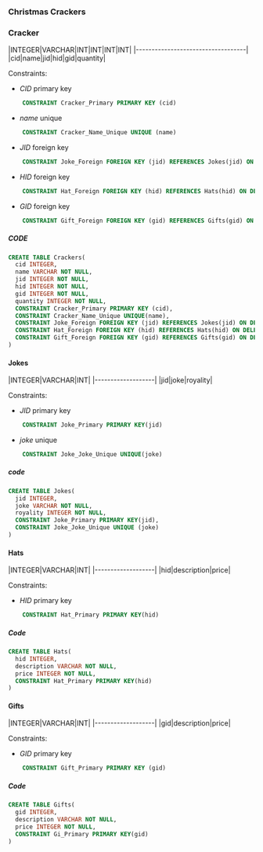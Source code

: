 ### Christmas Crackers
### Cracker  

|INTEGER|VARCHAR|INT|INT|INT|INT|
|-----------------------------------|
|cid|name|jid|hid|gid|quantity|

Constraints:
* _CID_ primary key
```sql
    CONSTRAINT Cracker_Primary PRIMARY KEY (cid)
```
* _name_ unique
```sql
    CONSTRAINT Cracker_Name_Unique UNIQUE (name)
```
* _JID_ foreign key
```sql
    CONSTRAINT Joke_Foreign FOREIGN KEY (jid) REFERENCES Jokes(jid) ON DELETE CASCADE
```
* _HID_ foreign key
```sql
    CONSTRAINT Hat_Foreign FOREIGN KEY (hid) REFERENCES Hats(hid) ON DELETE CASCADE
```
* _GID_ foreign key
```sql
    CONSTRAINT Gift_Foreign FOREIGN KEY (gid) REFERENCES Gifts(gid) ON DELETE CASCADE
```

##### CODE
```sql
CREATE TABLE Crackers(
  cid INTEGER,
  name VARCHAR NOT NULL,
  jid INTEGER NOT NULL,
  hid INTEGER NOT NULL,
  gid INTEGER NOT NULL,
  quantity INTEGER NOT NULL,
  CONSTRAINT Cracker_Primary PRIMARY KEY (cid),
  CONSTRAINT Cracker_Name_Unique UNIQUE(name),
  CONSTRAINT Joke_Foreign FOREIGN KEY (jid) REFERENCES Jokes(jid) ON DELETE CASCADE,
  CONSTRAINT Hat_Foreign FOREIGN KEY (hid) REFERENCES Hats(hid) ON DELETE CASCADE,
  CONSTRAINT Gift_Foreign FOREIGN KEY (gid) REFERENCES Gifts(gid) ON DELETE CASCADE
)
```
#### Jokes

|INTEGER|VARCHAR|INT|
|-------------------|
|jid|joke|royality|

Constraints:
* _JID_ primary key
```sql
    CONSTRAINT Joke_Primary PRIMARY KEY(jid)

```
* _joke_ unique
```sql
    CONSTRAINT Joke_Joke_Unique UNIQUE(joke)
```

##### code
```sql
CREATE TABLE Jokes(
  jid INTEGER,
  joke VARCHAR NOT NULL,
  royality INTEGER NOT NULL,
  CONSTRAINT Joke_Primary PRIMARY KEY(jid),
  CONSTRAINT Joke_Joke_Unique UNIQUE (joke)
)
```
#### Hats

|INTEGER|VARCHAR|INT|
|-------------------|
|hid|description|price|

Constraints:
* _HID_ primary key
```sql
    CONSTRAINT Hat_Primary PRIMARY KEY(hid)
```
##### Code
```sql
CREATE TABLE Hats(
  hid INTEGER,
  description VARCHAR NOT NULL,
  price INTEGER NOT NULL,
  CONSTRAINT Hat_Primary PRIMARY KEY(hid)
)

```
#### Gifts

|INTEGER|VARCHAR|INT|
|-------------------|
|gid|description|price|

Constraints:
* _GID_ primary key
```sql
    CONSTRAINT Gift_Primary PRIMARY KEY (gid)
```
##### Code
```sql
CREATE TABLE Gifts(
  gid INTEGER,
  description VARCHAR NOT NULL,
  price INTEGER NOT NULL,
  CONSTRAINT Gi_Primary PRIMARY KEY(gid)
)

```
